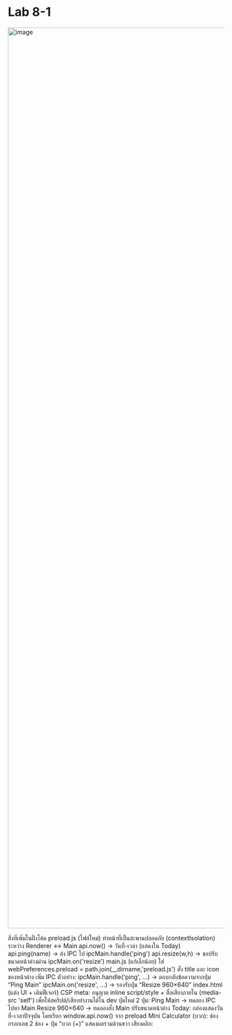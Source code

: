 <h1> Lab 8-1 </h1>
<img width="2282" height="2086" alt="image" src="https://github.com/user-attachments/assets/26d53856-4531-4236-92c8-db56771d6f46" />

สิ่งที่เพิ่มในฝั่งโค้ด
preload.js (ไฟล์ใหม่) ทำหน้าที่เป็นสะพานปลอดภัย (contextIsolation) ระหว่าง Renderer ↔ Main
api.now() → วันที่-เวลา (แสดงใน Today)
api.ping(name) → ส่ง IPC ไป ipcMain.handle('ping')
api.resize(w,h) → ขอปรับขนาดหน้าต่างผ่าน ipcMain.on('resize')
main.js (แก้เล็กน้อย)
ใส่ webPreferences.preload = path.join(__dirname,'preload.js')
ตั้ง title และ icon ของหน้าต่าง
เพิ่ม IPC ตัวอย่าง:
ipcMain.handle('ping', ...) → ตอบกลับข้อความจากปุ่ม “Ping Main”
ipcMain.on('resize', ...) → รองรับปุ่ม “Resize 960×640”
index.html (แต่ง UI + เติมฟีเจอร์)
CSP meta: อนุญาต inline script/style + สื่อเสียงภายใน (media-src 'self') เพื่อให้สคริปต์/เสียงทำงานได้ใน dev
ปุ่มใหม่ 2 ปุ่ม:
Ping Main → ทดลอง IPC ไปหา Main
Resize 960×640 → ทดลองสั่ง Main ปรับขนาดหน้าต่าง
Today: กล่องแสดงวันที่-เวลาปัจจุบัน โดยเรียก window.api.now() จาก preload
Mini Calculator (บวก): ช่องกรอกเลข 2 ช่อง + ปุ่ม “บวก (+)” แสดงผลรวมด้านขวา
เสียงคลิก: <audio id="clickSound" src="assets/click.mp3"> + ฟังก์ชัน playClick() ที่ถูกเรียกทุกครั้งกดปุ่ม
ย้ายบล็อกที่เพิ่ม เข้าไปใน .container เพื่อให้เลย์เอาต์/สไตล์เดิมไม่แตก
คงโค้ดเดิม (ปุ่ม Click Me / Show Time / Change Color, system info) ไว้เหมือนเดิม
<img width="796" height="1256" alt="image" src="https://github.com/user-attachments/assets/c5b30e5f-1fac-4a05-9d74-5d65004f2171" />
